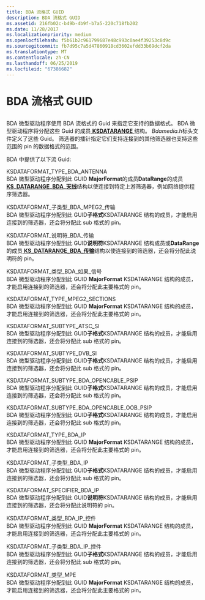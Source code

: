 ```yaml
---
title: BDA 流格式 GUID
description: BDA 流格式 GUID
ms.assetid: 216fb02c-b49b-4b9f-b7a5-220c718fb202
ms.date: 11/28/2017
ms.localizationpriority: medium
ms.openlocfilehash: f5b61b2c961799687e48c993c0ae4f39253c8d9c
ms.sourcegitcommit: fb7d95c7a5d47860918cd3602efdd33b69dcf2da
ms.translationtype: MT
ms.contentlocale: zh-CN
ms.lasthandoff: 06/25/2019
ms.locfileid: "67386682"
---
```

# <a name="bda-stream-format-guids"></a>BDA 流格式 GUID


## <span id="ddk_bda_stream_format_guids_ks"></span><span id="DDK_BDA_STREAM_FORMAT_GUIDS_KS"></span>


BDA 微型驱动程序使用 BDA 流格式的 Guid 来指定它支持的数据格式。 BDA 微型驱动程序将分配这些 Guid 的成员[ **KSDATARANGE** ](https://docs.microsoft.com/previous-versions/ff561658(v=vs.85))结构。 *Bdamedia.h*标头文件定义了这些 Guid。 筛选器的插针指定它们支持连接到的其他筛选器也支持这些范围的 pin 的数据格式的范围。

BDA 中提供了以下流 Guid:

<span id="KSDATAFORMAT_TYPE_BDA_ANTENNA"></span><span id="ksdataformat_type_bda_antenna"></span>KSDATAFORMAT\_TYPE\_BDA\_ANTENNA  
BDA 微型驱动程序分配到此 GUID **MajorFormat**的成员**DataRange**的成员[ **KS\_DATARANGE\_BDA\_天线**](https://docs.microsoft.com/windows-hardware/drivers/ddi/content/bdamedia/ns-bdamedia-tagks_datarange_bda_antenna)结构以使连接到特定上游筛选器，例如网络提供程序筛选器。

<span id="KSDATAFORMAT_SUBTYPE_BDA_MPEG2_TRANSPORT"></span><span id="ksdataformat_subtype_bda_mpeg2_transport"></span>KSDATAFORMAT\_子类型\_BDA\_MPEG2\_传输  
BDA 微型驱动程序分配到此 GUID**子格式**KSDATARANGE 结构的成员，才能启用连接到的筛选器，还会将分配此 sub 格式的 pin。

<span id="KSDATAFORMAT_SPECIFIER_BDA_TRANSPORT"></span><span id="ksdataformat_specifier_bda_transport"></span>KSDATAFORMAT\_说明符\_BDA\_传输  
BDA 微型驱动程序分配到此 GUID**说明符**KSDATARANGE 结构成员或**DataRange**的成员[ **KS\_DATARANGE\_BDA\_传输**](https://docs.microsoft.com/windows-hardware/drivers/ddi/content/bdamedia/ns-bdamedia-tagks_datarange_bda_transport)结构以使连接到的筛选器，还会将分配此说明符的 pin。

<span id="KSDATAFORMAT_TYPE_BDA_IF_SIGNAL"></span><span id="ksdataformat_type_bda_if_signal"></span>KSDATAFORMAT\_类型\_BDA\_如果\_信号  
BDA 微型驱动程序分配到此 GUID **MajorFormat** KSDATARANGE 结构的成员，才能启用连接到的筛选器，还会将分配此主要格式的 pin。

<span id="KSDATAFORMAT_TYPE_MPEG2_SECTIONS"></span><span id="ksdataformat_type_mpeg2_sections"></span>KSDATAFORMAT\_TYPE\_MPEG2\_SECTIONS  
BDA 微型驱动程序分配到此 GUID **MajorFormat** KSDATARANGE 结构的成员，才能启用连接到的筛选器，还会将分配此主要格式的 pin。

<span id="KSDATAFORMAT_SUBTYPE_ATSC_SI"></span><span id="ksdataformat_subtype_atsc_si"></span>KSDATAFORMAT\_SUBTYPE\_ATSC\_SI  
BDA 微型驱动程序分配到此 GUID**子格式**KSDATARANGE 结构的成员，才能启用连接到的筛选器，还会将分配此 sub 格式的 pin。

<span id="KSDATAFORMAT_SUBTYPE_DVB_SI"></span><span id="ksdataformat_subtype_dvb_si"></span>KSDATAFORMAT\_SUBTYPE\_DVB\_SI  
BDA 微型驱动程序分配到此 GUID**子格式**KSDATARANGE 结构的成员，才能启用连接到的筛选器，还会将分配此 sub 格式的 pin。

<span id="KSDATAFORMAT_SUBTYPE_BDA_OPENCABLE_PSIP"></span><span id="ksdataformat_subtype_bda_opencable_psip"></span>KSDATAFORMAT\_SUBTYPE\_BDA\_OPENCABLE\_PSIP  
BDA 微型驱动程序分配到此 GUID**子格式**KSDATARANGE 结构的成员，才能启用连接到的筛选器，还会将分配此 sub 格式的 pin。

<span id="KSDATAFORMAT_SUBTYPE_BDA_OPENCABLE_OOB_PSIP"></span><span id="ksdataformat_subtype_bda_opencable_oob_psip"></span>KSDATAFORMAT\_SUBTYPE\_BDA\_OPENCABLE\_OOB\_PSIP  
BDA 微型驱动程序分配到此 GUID**子格式**KSDATARANGE 结构的成员，才能启用连接到的筛选器，还会将分配此 sub 格式的 pin。

<span id="KSDATAFORMAT_TYPE_BDA_IP"></span><span id="ksdataformat_type_bda_ip"></span>KSDATAFORMAT\_TYPE\_BDA\_IP  
BDA 微型驱动程序分配到此 GUID **MajorFormat** KSDATARANGE 结构的成员，才能启用连接到的筛选器，还会将分配此主要格式的 pin。

<span id="KSDATAFORMAT_SUBTYPE_BDA_IP"></span><span id="ksdataformat_subtype_bda_ip"></span>KSDATAFORMAT\_子类型\_BDA\_IP  
BDA 微型驱动程序分配到此 GUID**子格式**KSDATARANGE 结构的成员，才能启用连接到的筛选器，还会将分配此 sub 格式的 pin。

<span id="KSDATAFORMAT_SPECIFIER_BDA_IP"></span><span id="ksdataformat_specifier_bda_ip"></span>KSDATAFORMAT\_SPECIFIER\_BDA\_IP  
BDA 微型驱动程序分配到此 GUID**说明符**KSDATARANGE 结构的成员，才能启用连接到的筛选器，还会将分配此说明符的 pin。

<span id="KSDATAFORMAT_TYPE_BDA_IP_CONTROL"></span><span id="ksdataformat_type_bda_ip_control"></span>KSDATAFORMAT\_类型\_BDA\_IP\_控件  
BDA 微型驱动程序分配到此 GUID **MajorFormat** KSDATARANGE 结构的成员，才能启用连接到的筛选器，还会将分配此主要格式的 pin。

<span id="KSDATAFORMAT_SUBTYPE_BDA_IP_CONTROL"></span><span id="ksdataformat_subtype_bda_ip_control"></span>KSDATAFORMAT\_子类型\_BDA\_IP\_控件  
BDA 微型驱动程序分配到此 GUID**子格式**KSDATARANGE 结构的成员，才能启用连接到的筛选器，还会将分配此 sub 格式的 pin。

<span id="KSDATAFORMAT_TYPE_MPE"></span><span id="ksdataformat_type_mpe"></span>KSDATAFORMAT\_类型\_MPE  
BDA 微型驱动程序分配到此 GUID **MajorFormat** KSDATARANGE 结构的成员，才能启用连接到的筛选器，还会将分配此主要格式的 pin。

 

 





